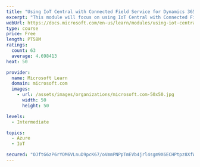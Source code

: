 ```yaml
---
title: "Using IoT Central with Connected Field Service for Dynamics 365"
excerpt: "This module will focus on using IoT Central with Connected Field Service add-on for Dynamics 365 for Field Service.  The module will walk you through building an IoT Central application and escalating the alerts into Dynamics 365."
webUrl: https://docs.microsoft.com/en-us/learn/modules/using-iot-central-with-connected-field-service/
type: course
price: Free
length: PT58M
ratings:
  count: 63
  average: 4.698413
heat: 50

provider:
  name: Microsoft Learn
  domain: microsoft.com
  images:
    - url: /assets/images/organizations/microsoft.com-50x50.jpg
      width: 50
      height: 50

levels:
  - Intermediate

topics:
  - Azure
  - IoT

secured: "OJftG6zP6rYOM6VLnuD9pcK67/oVmmPNPpTmEVb4jrl4sgm9X6ECHPtpz8XfWA13Pqd047feI/2NDMYGXxkqB5qApliQuWUdl4N2FlTuvpad6ADyOM5JgAtFYTLVWzA21qfgOL+YhqHniGXKSSEoX7KvLm8vpAjayKMaDxD3ZPdwQQqp4Fow2rKConqCwfM7RbVzyzj94G2OrOT1c+ViWBZy/TfUsKWQfmPVeebwjnu8pitgN7yCPFlS/lbje9/ZZeEZcogqCWyj7UpATM/FKvpiIGnMg9GJGHXjg87RRyDuMuHX3t7yWCEy6D1gY73foVZXaIWq/ViTtqL0aueCLT/QmTKNZeAu39tKusdFn6zUXnov/+QMyob9zkwqS0wo97p58s48EnCXAMZY2ruRMiTXTqoKLvVeQfvhijbn4K4=;vtFdgp1pckkBgye233sJrA=="
---
```


